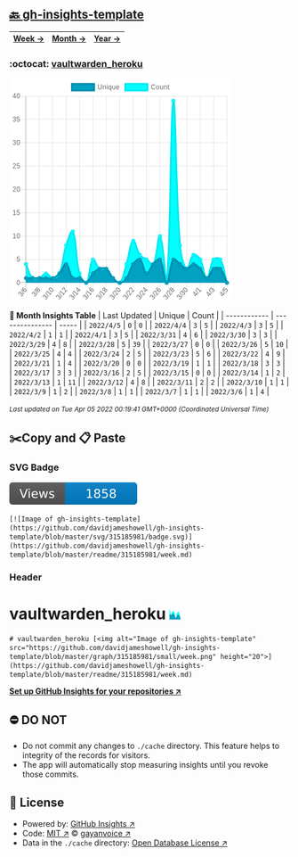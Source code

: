 ## [🔙 gh-insights-template](https://github.com/davidjameshowell/gh-insights-template)
| [**Week →**](https://github.com/davidjameshowell/gh-insights-template/blob/master/readme/315185981/week.md) | [**Month →**](https://github.com/davidjameshowell/gh-insights-template/blob/master/readme/315185981/month.md) | [**Year →**](https://github.com/davidjameshowell/gh-insights-template/blob/master/readme/315185981/year.md) |
 | ------------ | --------------- | ----- |

### :octocat: [vaultwarden_heroku](https://github.com/davidjameshowell/vaultwarden_heroku)
![Image of gh-insights-template](https://github.com/davidjameshowell/gh-insights-template/blob/master/graph/315185981/large/month.png)

**:calendar: Month Insights Table**
| Last Updated | Unique | Count |
 | ------------ | --------------- | ----- |
 | `2022/4/5` |  `0` | `0` |
 | `2022/4/4` |  `3` | `5` |
 | `2022/4/3` |  `3` | `5` |
 | `2022/4/2` |  `1` | `1` |
 | `2022/4/1` |  `3` | `5` |
 | `2022/3/31` |  `4` | `6` |
 | `2022/3/30` |  `3` | `3` |
 | `2022/3/29` |  `4` | `8` |
 | `2022/3/28` |  `5` | `39` |
 | `2022/3/27` |  `0` | `0` |
 | `2022/3/26` |  `5` | `10` |
 | `2022/3/25` |  `4` | `4` |
 | `2022/3/24` |  `2` | `5` |
 | `2022/3/23` |  `5` | `6` |
 | `2022/3/22` |  `4` | `9` |
 | `2022/3/21` |  `1` | `4` |
 | `2022/3/20` |  `0` | `0` |
 | `2022/3/19` |  `1` | `1` |
 | `2022/3/18` |  `3` | `3` |
 | `2022/3/17` |  `3` | `3` |
 | `2022/3/16` |  `2` | `5` |
 | `2022/3/15` |  `0` | `0` |
 | `2022/3/14` |  `1` | `2` |
 | `2022/3/13` |  `1` | `11` |
 | `2022/3/12` |  `4` | `8` |
 | `2022/3/11` |  `2` | `2` |
 | `2022/3/10` |  `1` | `1` |
 | `2022/3/9` |  `1` | `2` |
 | `2022/3/8` |  `1` | `1` |
 | `2022/3/7` |  `1` | `1` |
 | `2022/3/6` |  `1` | `4` |

<small><i>Last updated on Tue Apr 05 2022 00:19:41 GMT+0000 (Coordinated Universal Time)</i></small>

## ✂️Copy and 📋 Paste
### SVG Badge
[![Image of gh-insights-template](https://github.com/davidjameshowell/gh-insights-template/blob/master/svg/315185981/badge.svg)](https://github.com/davidjameshowell/gh-insights-template/blob/master/readme/315185981/week.md)
```readme
[![Image of gh-insights-template](https://github.com/davidjameshowell/gh-insights-template/blob/master/svg/315185981/badge.svg)](https://github.com/davidjameshowell/gh-insights-template/blob/master/readme/315185981/week.md)
```
### Header
# vaultwarden_heroku [<img alt="Image of gh-insights-template" src="https://github.com/davidjameshowell/gh-insights-template/blob/master/graph/315185981/small/week.png" height="20">](https://github.com/davidjameshowell/gh-insights-template/blob/master/readme/315185981/week.md)
```readme
# vaultwarden_heroku [<img alt="Image of gh-insights-template" src="https://github.com/davidjameshowell/gh-insights-template/blob/master/graph/315185981/small/week.png" height="20">](https://github.com/davidjameshowell/gh-insights-template/blob/master/readme/315185981/week.md)
```
[**Set up GitHub Insights for your repositories ↗️**](https://github.com/gayanvoice/github-insights)
## ⛔ DO NOT
- Do not commit any changes to `./cache` directory. This feature helps to integrity of the records for visitors.
- The app will automatically stop measuring insights until you revoke those commits.
## 📄 License
- Powered by: [GitHub Insights ↗️](https://github.com/gayanvoice/github-insights)
- Code: [MIT ↗️](./LICENSE) © [gayanvoice ↗️](https://github.com/gayanvoice)
- Data in the `./cache` directory: [Open Database License ↗️](https://opendatacommons.org/licenses/odbl/1-0/)